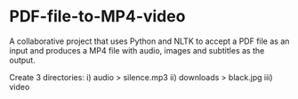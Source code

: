 # PDF-file-to-MP4-video

A collaborative project that uses Python and NLTK to accept a PDF file as an input and produces a MP4 file with audio, images and subtitles as the output.

Create 3 directories:
  i) audio > silence.mp3
  ii) downloads > black.jpg
  iii) video
